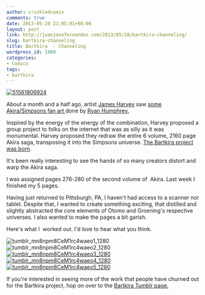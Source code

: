 ```yaml
---
author: crinkledcomix
comments: true
date: 2013-05-28 21:05:01+00:00
layout: post
link: http://juanjosefernandez.com/2013/05/28/bartkira-channeling/
slug: bartkira-channeling
title: Bartkira  - Channeling
wordpress_id: 1960
categories:
- Comics
tags:
- bartkira
---
```


[![51561806924](http://fernandezjuanjose.files.wordpress.com/2013/05/51561806924.gif)](http://fernandezjuanjose.files.wordpress.com/2013/05/51561806924.gif)

About a month and a half ago, artist [James Harvey](http://harveyjames.tumblr.com/) saw [some Akira/Simpsons fan art ](http://ryanhumphrey.co.uk/Bartkira)done by [Ryan Humphrey.](http://ryanhumphrey.co.uk/)

Inspired by the energy of the energy of the combination, Harvey proposed a group project to folks on the internet that was as silly as it was monumental. Harvey proposed they redraw the entire 6 volume, 2160 page Akira saga, transposing it into the Simpsons universe. [The Bartkira project was born](http://harveyjames.tumblr.com/post/46123764908/springfield-is-about-to-eoxopolooodoe-whew-just).

It's been really interesting to see the hands of so many creators distort and warp the Akira saga.

I was assigned pages 276-280 of the second volume of  Akira. Last week I finished my 5 pages.

Having just returned to Pittsburgh, PA, I haven't had access to a scanner nor tablet. Despite that, I wanted to create something exciting, that distilled and slightly abstracted the core elements of Otomo and Groening's respective universes. I also wanted to make the pages a bit garish.

Here's what I  worked out. I'd love to hear what you think.

![tumblr_mn8npm8CeM1rc4waeo1_1280](http://fernandezjuanjose.files.wordpress.com/2013/05/tumblr_mn8npm8cem1rc4waeo1_1280.gif?w=590)![tumblr_mn8npm8CeM1rc4waeo2_1280](http://fernandezjuanjose.files.wordpress.com/2013/05/tumblr_mn8npm8cem1rc4waeo2_1280.gif?w=590)[![tumblr_mn8npm8CeM1rc4waeo3_1280](http://fernandezjuanjose.files.wordpress.com/2013/05/tumblr_mn8npm8cem1rc4waeo3_1280.gif?w=590)](http://fernandezjuanjose.files.wordpress.com/2013/05/tumblr_mn8npm8cem1rc4waeo3_1280.gif)[![tumblr_mn8npm8CeM1rc4waeo4_1280](http://fernandezjuanjose.files.wordpress.com/2013/05/tumblr_mn8npm8cem1rc4waeo4_1280.gif?w=590)](http://fernandezjuanjose.files.wordpress.com/2013/05/tumblr_mn8npm8cem1rc4waeo4_1280.gif) [![tumblr_mn8npm8CeM1rc4waeo5_1280](http://fernandezjuanjose.files.wordpress.com/2013/05/tumblr_mn8npm8cem1rc4waeo5_1280.gif?w=590)](http://fernandezjuanjose.files.wordpress.com/2013/05/tumblr_mn8npm8cem1rc4waeo5_1280.gif)

If you're interested in seeing more of the work that people have churned out for the Bartkira project, hop on over to the [Bartkira Tumblr page.](http://bartkira.tumblr.com/)


